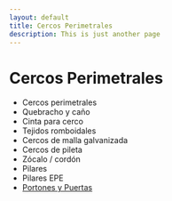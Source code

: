 ```yaml
---
layout: default
title: Cercos Perimetrales
description: This is just another page
---
```


# Cercos Perimetrales

* Cercos perimetrales
* Quebracho y caño
* Cinta para cerco
* Tejidos romboidales
* Cercos de malla galvanizada
* Cercos de pileta
* Zócalo / cordón
* Pilares
* Pilares EPE
* [Portones y Puertas](./portones-puertas)
